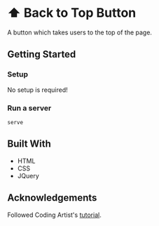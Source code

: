 # ⬆️ Back to Top Button
A button which takes users to the top of the page.

## Getting Started
### Setup

No setup is required! 

### Run a server
```
serve
```

## Built With
- HTML
- CSS
- JQuery 

## Acknowledgements
Followed Coding Artist's [tutorial](https://www.youtube.com/watch?v=96c_JvdCHuY&t=4s). 

